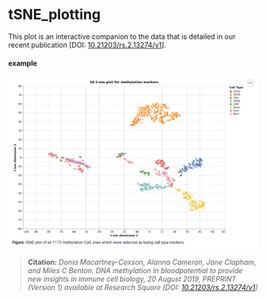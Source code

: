 # tSNE_plotting

This plot is an interactive companion to the data that is detailed in our recent publication [DOI: <a href="https://dx.doi.org/10.21203/rs.2.13274/v1" target="blank">10.21203/rs.2.13274/v1</a>].

#### example

![](img/plot_example.png)

<blockquote><b>Citation:</b>
<i>Donia Macartney-Coxson, Alanna Cameron, Jane Clapham, and Miles C Benton. DNA methylation in bloodpotential to provide new insights in immune cell biology, 
20 August 2019, PREPRINT (Version 1) available at Research Square [DOI: <a href="https://dx.doi.org/10.212rs.2.13274/v1" target="blank">10.21203/rs.2.13274/v1</a>]</i></blockquote>